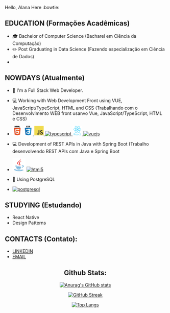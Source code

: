 Hello, Alana Here :bowtie:

## EDUCATION (Formações Acadêmicas)
  * :mortar_board: Bachelor of Computer Science (Bacharel em Ciência da Computação)
  * :pencil2: Post Graduating in Data Science (Fazendo especialização em Ciência de Dados)
  * 
## NOWDAYS (Atualmente)
  * :woman: I'm a Full Stack Web Developer. 
  * :computer: Working with Web Development Front using VUE, JavaScript/TypeScript, HTML and CSS (Trabalhando com o Desenvolvimento WEB front usanvo Vue, JavaScript/TypeScript, HTML e CSS)
  * <a href="https://www.w3.org/html/" rel="nofollow"> <img src="https://raw.githubusercontent.com/devicons/devicon/master/icons/html5/html5-original-wordmark.svg" alt="html5" width="30" height="30" style="max-width: 100%;"></a> <a href="https://www.w3schools.com/css/" rel="nofollow"><img src="https://raw.githubusercontent.com/devicons/devicon/master/icons/css3/css3-original-wordmark.svg" alt="css3" width="30" height="30" style="max-width: 100%;"> </a>
    <a href="https://developer.mozilla.org/en-US/docs/Web/JavaScript" rel="nofollow"><img src="https://raw.githubusercontent.com/devicons/devicon/master/icons/javascript/javascript-original.svg" alt="javascript" width="30" height="30" style="max-width: 100%;"> </a>
    <a href="https://www.typescriptlang.org/" rel="nofollow"> <img src="https://camo.githubusercontent.com/aa8b3e6b6fc55ea158e132e1c33ba6aa7fe49706a4e4bd64701af1cf89f514b5/68747470733a2f2f63646e2e6a7364656c6976722e6e65742f67682f64657669636f6e732f64657669636f6e2f69636f6e732f747970657363726970742f747970657363726970742d6f726967696e616c2e737667" alt="typescript" width="30" height="30" data-canonical-src="https://cdn.jsdelivr.net/gh/devicons/devicon/icons/typescript/typescript-original.svg" style="max-width: 100%;"> </a>
  <a href="https://reactjs.org/" rel="nofollow"> <img src="https://raw.githubusercontent.com/devicons/devicon/master/icons/react/react-original-wordmark.svg" alt="react" width="30" height="30" style="max-width: 100%;"> </a>
  <a href="https://vuejs.org/" rel="nofollow"> <img src="https://camo.githubusercontent.com/077997d77bfa74b144c9e286e65143b4edc547dc948098491264bb2dde282d6b/68747470733a2f2f63646e2e6a7364656c6976722e6e65742f67682f64657669636f6e732f64657669636f6e2f69636f6e732f7675656a732f7675656a732d6f726967696e616c2e737667" alt="vuejs" width="30" height="30" data-canonical-src="https://cdn.jsdelivr.net/gh/devicons/devicon/icons/vuejs/vuejs-original.svg" style="max-width: 100%;"> </a>

  * :computer: Development of REST APIs in Java with Spring Boot (Trabalho desenvolvendo REST APIs com Java e Spring Boot
  *  <a href="https://docs.oracle.com/en/java/javase/17/" rel="nofollow"> <img src="https://raw.githubusercontent.com/devicons/devicon/master/icons/java/java-original.svg" alt="html5" width="40" height="40" style="max-width: 100%;"></a>  <a href="https://spring.io/projects/spring-boot" rel="nofollow"> <img src="https://camo.githubusercontent.com/2cbbf5ca53964ce3051c6e93fbdd681459487365c5e0b9b7ab638587767506f9/68747470733a2f2f63646e2e6a7364656c6976722e6e65742f67682f64657669636f6e732f64657669636f6e2f69636f6e732f737072696e672f737072696e672d6f726967696e616c2e737667" alt="html5" width="40" height="40" data-canonical-src="https://cdn.jsdelivr.net/gh/devicons/devicon/icons/spring/spring-original.svg" style="max-width: 100%;"> </a>
  * :elephant: Using PostgreSQL
  * <a href="https://www.postgresql.org/" rel="nofollow"> <img src="https://camo.githubusercontent.com/d536b9cc0c533324368535ece721f5424f28eae3ec0e6f3847408948ecacfce6/68747470733a2f2f63646e2e6a7364656c6976722e6e65742f67682f64657669636f6e732f64657669636f6e2f69636f6e732f706f737467726573716c2f706f737467726573716c2d6f726967696e616c2e737667" alt="postgresql" width="30" height="30" data-canonical-src="https://cdn.jsdelivr.net/gh/devicons/devicon/icons/postgresql/postgresql-original.svg" style="max-width: 100%;"> </a>

## STUDYING (Estudando)
  * React Native
  * Design Patterns

## CONTACTS (Contato):
  * [LINKEDIN](https://www.linkedin.com/in/alana-araujo-42a3911a0/)
  * [EMAIL](alana.araujo35@gmail.com)

##

<h2 align="center">Github Stats:</h2>

<div align="center" >

[![Anurag's GitHub stats](https://github-readme-stats.vercel.app/api?username=alanacca&show_icons=true&theme=dark)](https://github.com/anuraghazra/github-readme-stats)

[![GitHub Streak](https://streak-stats.demolab.com?user=alanacca&theme=dark&card_height=180em)](https://git.io/streak-stats)

[![Top Langs](https://github-readme-stats.vercel.app/api/top-langs/?username=alanacca&theme=dark&layout=compact)](https://github.com/anuraghazra/github-readme-stats)

</div>

##
